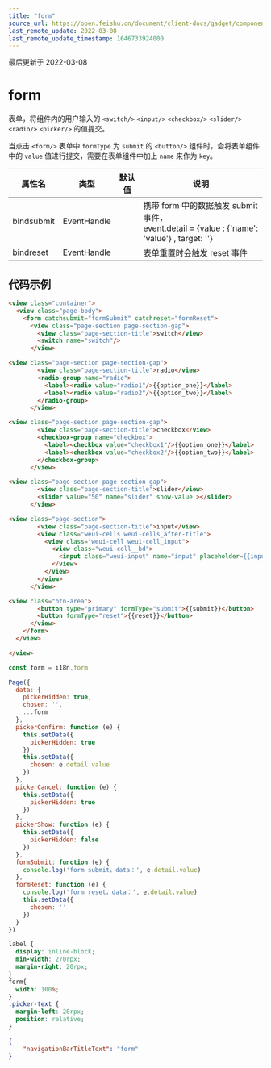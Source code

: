 ```yaml
---
title: "form"
source_url: https://open.feishu.cn/document/client-docs/gadget/component-component/basic-component/form/form
last_remote_update: 2022-03-08
last_remote_update_timestamp: 1646733924000
---
```

最后更新于 2022-03-08

# form

表单，将组件内的用户输入的 `<switch/>` `<input/>` `<checkbox/>` `<slider/>` `<radio/>` `<picker/>` 的值提交。

当点击 `<form/>` 表单中 `formType` 为 `submit` 的 `<button/>` 组件时，会将表单组件中的 `value` 值进行提交，需要在表单组件中加上 `name` 来作为 `key`。

|属性名|类型|默认值|说明|
|-----|---|-----|---|
|bindsubmit|EventHandle||携带 form 中的数据触发 submit 事件，<br>event.detail = {value : {'name': 'value'} , target: ''}	|
|bindreset|EventHandle||表单重置时会触发 reset 事件|

## 代码示例

```html
<view class="container">
  <view class="page-body">
    <form catchsubmit="formSubmit" catchreset="formReset">
      <view class="page-section page-section-gap">
        <view class="page-section-title">switch</view>
        <switch name="switch"/>
      </view>

<view class="page-section page-section-gap">
        <view class="page-section-title">radio</view>
        <radio-group name="radio">
          <label><radio value="radio1"/>{{option_one}}</label>
          <label><radio value="radio2"/>{{option_two}}</label>
        </radio-group>
      </view>

<view class="page-section page-section-gap">
        <view class="page-section-title">checkbox</view>
        <checkbox-group name="checkbox">
          <label><checkbox value="checkbox1"/>{{option_one}}</label>
          <label><checkbox value="checkbox2"/>{{option_two}}</label>
        </checkbox-group>
      </view>

<view class="page-section page-section-gap">
        <view class="page-section-title">slider</view>
        <slider value="50" name="slider" show-value ></slider>
      </view>

<view class="page-section">
        <view class="page-section-title">input</view>
        <view class="weui-cells weui-cells_after-title">
          <view class="weui-cell weui-cell_input">
            <view class="weui-cell__bd">
              <input class="weui-input" name="input" placeholder={{input_placeholder}} />
            </view>
          </view>
        </view>
      </view>

<view class="btn-area">
        <button type="primary" formType="submit">{{submit}}</button>
        <button formType="reset">{{reset}}</button>
      </view>
    </form>
  </view>

</view>

```

```js
const form = i18n.form

Page({
  data: {
    pickerHidden: true,
    chosen: '',
    ...form
  },
  pickerConfirm: function (e) {
    this.setData({
      pickerHidden: true
    })
    this.setData({
      chosen: e.detail.value
    })
  },
  pickerCancel: function (e) {
    this.setData({
      pickerHidden: true
    })
  },
  pickerShow: function (e) {
    this.setData({
      pickerHidden: false
    })
  },
  formSubmit: function (e) {
    console.log('form submit，data：', e.detail.value)
  },
  formReset: function (e) {
    console.log('form reset，data：', e.detail.value)
    this.setData({
      chosen: ''
    })
  }
})

```

```css
label {
  display: inline-block;
  min-width: 270rpx;
  margin-right: 20rpx;
}
form{
  width: 100%;
}
.picker-text {
  margin-left: 20rpx;
  position: relative;
}
```

```json
{
    "navigationBarTitleText": "form"
}
```
